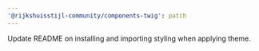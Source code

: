 ```yaml
---
'@rijkshuisstijl-community/components-twig': patch
---
```


Update README on installing and importing styling when applying theme.
